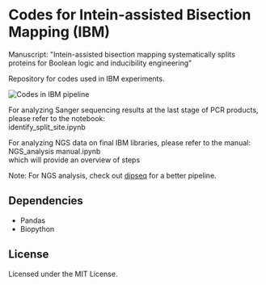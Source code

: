 # Codes for Intein-assisted Bisection Mapping (IBM) 

Manuscript: "Intein-assisted bisection mapping systematically splits proteins for Boolean logic and inducibility engineering"

Repository for codes used in IBM experiments. 

<img src="https://github.com/tyhho/IBM/blob/master/images/Github_Readme.png" alt="Codes in IBM pipeline">

For analyzing Sanger sequencing results at the last stage of PCR products, please refer to the notebook:  
identify_split_site.ipynb  

For analyzing NGS data on final IBM libraries, please refer to the manual:  
NGS_analysis manual.ipynb  
which will provide an overview of steps  

Note: For NGS analysis, check out [dipseq](https://github.com/SavageLab/dipseq) for a better pipeline.

## Dependencies

* Pandas
* Biopython

## License
Licensed under the MIT License.